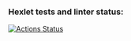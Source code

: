 ### Hexlet tests and linter status:
[![Actions Status](https://github.com/banzeg/backend-project-lvl1/workflows/hexlet-check/badge.svg)](https://github.com/banzeg/backend-project-lvl1/actions)